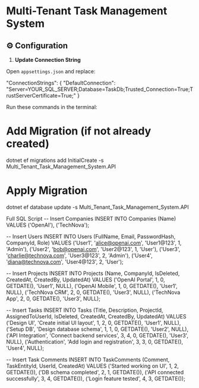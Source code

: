 # Multi-Tenant Task Management System

## ⚙️ Configuration

1. **Update Connection String**

Open `appsettings.json` and replace:

"ConnectionStrings": {
  "DefaultConnection": "Server=YOUR_SQL_SERVER;Database=TaskDb;Trusted_Connection=True;TrustServerCertificate=True;"
}

Run these commands in the terminal:
# Add Migration (if not already created)
dotnet ef migrations add InitialCreate -s Multi_Tenant_Task_Management_System.API

# Apply Migration
dotnet ef database update -s Multi_Tenant_Task_Management_System.API


Full SQL Script
-- Insert Companies
INSERT INTO Companies (Name) VALUES
('OpenAI'),
('TechNova');

-- Insert Users
INSERT INTO Users (FullName, Email, PasswordHash, CompanyId, Role) VALUES
('User1', 'alice@openai.com', 'User1@123', 1, 'Admin'),
('User2', 'bob@openai.com', 'User2@123', 1, 'User'),
('User3', 'charlie@technova.com', 'User3@123', 2, 'Admin'),
('User4', 'diana@technova.com', 'User4@123', 2, 'User');

-- Insert Projects
INSERT INTO Projects (Name, CompanyId, IsDeleted, CreatedAt, CreatedBy, UpdatedAt) VALUES
('OpenAI Portal', 1, 0, GETDATE(), 'User1', NULL),
('OpenAI Mobile', 1, 0, GETDATE(), 'User1', NULL),
('TechNova CRM', 2, 0, GETDATE(), 'User3', NULL),
('TechNova App', 2, 0, GETDATE(), 'User3', NULL);

-- Insert Tasks
INSERT INTO Tasks (Title, Description, ProjectId, AssignedToUserId, IsDeleted, CreatedAt, CreatedBy, UpdatedAt) VALUES
('Design UI', 'Create initial UI layout', 1, 2, 0, GETDATE(), 'User1', NULL),
('Setup DB', 'Design database schema', 1, 1, 0, GETDATE(), 'User2', NULL),
('API Integration', 'Connect backend services', 3, 4, 0, GETDATE(), 'User3', NULL),
('Authentication', 'Add login and registration', 3, 3, 0, GETDATE(), 'User4', NULL);

-- Insert Task Comments
INSERT INTO TaskComments (Comment, TaskEntityId, UserId, CreatedAt) VALUES
('Started working on UI', 1, 2, GETDATE()),
('DB schema completed', 2, 1, GETDATE()),
('API connected successfully', 3, 4, GETDATE()),
('Login feature tested', 4, 3, GETDATE());

